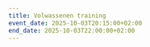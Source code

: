 ```yaml
---
title: Volwassenen training
event_date: 2025-10-03T20:15:00+02:00
end_date: 2025-10-03T22:00:00+02:00
---
```

